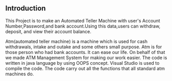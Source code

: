 
## Introduction
This Project is to make an Automated Teller Machine with user's Account Number,Password,and bank account.Using this data,users can withdraw, deposit, and view their account balance.

  Atm(automated teller machine) is a machine which is used for cash withdrawals, intake and outake and some others small purpose.
Atm is for those person who had bank accounts. It can ease our life. On behalf of that we made ATM Management System for making our work easier. The code is written in java language by using OOPS concept. Visual Studio is used to compile the code. The code carry out all the functions that all standard atm machines do.


